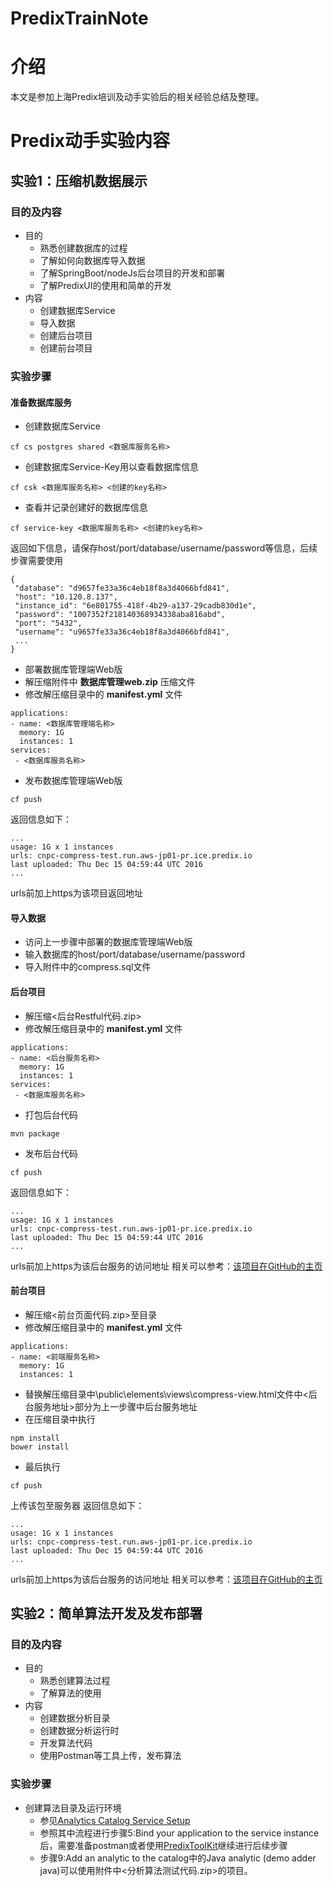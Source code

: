 # PredixTrainNote

# 介绍
  本文是参加上海Predix培训及动手实验后的相关经验总结及整理。
# Predix动手实验内容
## 实验1：压缩机数据展示
### 目的及内容
  + 目的
      + 熟悉创建数据库的过程
      + 了解如何向数据库导入数据
      + 了解SpringBoot/nodeJs后台项目的开发和部署
      + 了解PredixUI的使用和简单的开发
  + 内容
      + 创建数据库Service
      + 导入数据
      + 创建后台项目
      + 创建前台项目
### 实验步骤
#### 准备数据库服务
  + 创建数据库Service
```
cf cs postgres shared <数据库服务名称>
```
  + 创建数据库Service-Key用以查看数据库信息
```
cf csk <数据库服务名称> <创建的key名称>
```
  + 查看并记录创建好的数据库信息
```
cf service-key <数据库服务名称> <创建的key名称>
```

返回如下信息，请保存host/port/database/username/password等信息，后续步骤需要使用

```
{
 "database": "d9657fe33a36c4eb18f8a3d4066bfd841",
 "host": "10.120.8.137",
 "instance_id": "6e801755-418f-4b29-a137-29cadb830d1e",
 "password": "1007352f218140368934338aba816abd",
 "port": "5432",
 "username": "u9657fe33a36c4eb18f8a3d4066bfd841",
 ...
}
```

  + 部署数据库管理端Web版
  + 解压缩附件中 **数据库管理web.zip** 压缩文件
  + 修改解压缩目录中的 **manifest.yml** 文件

```
applications:
- name: <数据库管理端名称>
  memory: 1G
  instances: 1
services:
 - <数据库服务名称>
```

  + 发布数据库管理端Web版
```
cf push
```
  返回信息如下：
```
...
usage: 1G x 1 instances
urls: cnpc-compress-test.run.aws-jp01-pr.ice.predix.io
last uploaded: Thu Dec 15 04:59:44 UTC 2016
...
```
  urls前加上https为该项目返回地址
 
#### 导入数据
  + 访问上一步骤中部署的数据库管理端Web版
  + 输入数据库的host/port/database/username/password
  + 导入附件中的compress.sql文件
#### 后台项目
  + 解压缩<后台Restful代码.zip>
  + 修改解压缩目录中的 **manifest.yml** 文件

```
applications:
- name: <后台服务名称>
  memory: 1G
  instances: 1
services:
 - <数据库服务名称>
```
  + 打包后台代码
```
mvn package
```
  + 发布后台代码
```
cf push
```
  返回信息如下：
```
...
usage: 1G x 1 instances
urls: cnpc-compress-test.run.aws-jp01-pr.ice.predix.io
last uploaded: Thu Dec 15 04:59:44 UTC 2016
...
```
  urls前加上https为该后台服务的访问地址
  相关可以参考：[该项目在GitHub的主页](https://github.com/PredixDev/predix-rdbr-cf)

#### 前台项目
  + 解压缩<前台页面代码.zip>至目录
  + 修改解压缩目录中的 **manifest.yml** 文件
```
applications:
- name: <前端服务名称>
  memory: 1G
  instances: 1
```
  + 替换解压缩目录中\public\elements\views\compress-view.html文件中<后台服务地址>部分为上一步骤中后台服务地址
  + 在压缩目录中执行
```
npm install
bower install
```
  + 最后执行
```
cf push
```
  上传该包至服务器
  返回信息如下：
```
...
usage: 1G x 1 instances
urls: cnpc-compress-test.run.aws-jp01-pr.ice.predix.io
last uploaded: Thu Dec 15 04:59:44 UTC 2016
...
```
  urls前加上https为该后台服务的访问地址
  相关可以参考：[该项目在GitHub的主页](https://github.com/PredixDev/predix-seed)

## 实验2：简单算法开发及发布部署
### 目的及内容
  + 目的
    + 熟悉创建算法过程
    + 了解算法的使用
  + 内容
    + 创建数据分析目录
    + 创建数据分析运行时
    + 开发算法代码
    + 使用Postman等工具上传，发布算法
### 实验步骤
  + 创建算法目录及运行环境
    + 参见[Analytics Catalog Service Setup](https://predix-io.run.aws-jp01-pr.ice.predix.io/docs/?r=524849#ZJLU5uS)
    + 参照其中流程进行步骤5:Bind your application to the service instance后，需要准备postman或者使用[PredixToolKit](https://predix-starter.run.aws-jp01-pr.ice.predix.io/#!/analyticsCatalog)继续进行后续步骤
    + 步骤9:Add an analytic to the catalog中的Java analytic (demo adder java)可以使用附件中<分析算法测试代码.zip>的项目。
